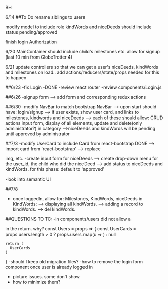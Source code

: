 BH

6/14
##To Do
  rename siblings to users

  modify model to include role
  kindWords and niceDeeds should include status pending/approved

  finish login Authorization

6/20
  MainContainer should include child's milestones etc.
  allow for signup
  (last 10 min from GlobeTrotter 4)

6/21
update controllers
so that we can get a user's niceDeeds, kindWords and milestones on load..
add actions/reducers/state/props needed for this to happen


##6/23
-fix Login -DONE
-review react router
-review components/Login.js  

##6/26
-signup form
  --> add form and corresponding redux actions

##6/30
-modify NavBar to match bootstrap NavBar
  --> upon start should have: login/signup
  --> if user exists, show user card, and links to milestones, kindwords and niceDeeds
  --> each of these should allow: CRUD actions input form, display of all elements, update and delete(only administrator?)
  in category
  -->niceDeeds and kindWords will be pending until approved by administrator

##7/3
-modify UserCard to include Card from react-bootstrap      DONE
  --> import card from 'react-bootstrap'
  --> replace <div> img, etc.
-create input form for niceDeeds
  --> create drop-down menu for the user_id, the child who did the niceDeed
  --> add status to niceDeeds and kindWords. for this phase: default to 'approved'

-look into semantic UI

##7/8
- once loggedIn, allow for:
Milestones, KindWords, niceDeeds
in KindWords:
  --> displaying all kindWords.
  --> adding a record to kindWords.
  --> del kindWords.


##QUESTIONS TO TC:
  -in components/users did not allow a <div> in the return. why?
  const Users = props => {
    const UserCards = props.users.length > 0 ?
    props.users.map(u => <UserCard user={u} key={u.id}/>) :
    null

    return (
      UserCards
    )
  }
  -should I keep old migration files?
  -how to remove the login form component once user is already logged in
  - picture issues. some don't show.
  - how to minimize them?
